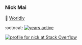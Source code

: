 ### Nick Mai

:office: [Worldly](https://worldly.io/)

:octocat: [![years active](https://badges.pufler.dev/years/nmai)](https://github.com/nmai)

[![profile for nick at Stack Overflow](https://stackoverflow.com/users/flair/1146881.png?theme=hotdog)](https://stackoverflow.com/users/1146881/nick)
